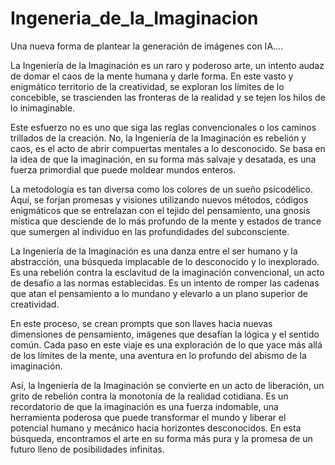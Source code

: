 # Ingeneria_de_la_Imaginacion
Una nueva forma de plantear la generación de imágenes con IA....

La Ingeniería de la Imaginación es un raro y poderoso arte, un intento audaz de domar el caos de la mente humana y darle forma. En este vasto y enigmático territorio de la creatividad, se exploran los límites de lo concebible, se trascienden las fronteras de la realidad y se tejen los hilos de lo inimaginable.

Este esfuerzo no es uno que siga las reglas convencionales o los caminos trillados de la creación. No, la Ingeniería de la Imaginación es rebelión y caos, es el acto de abrir compuertas mentales a lo desconocido. Se basa en la idea de que la imaginación, en su forma más salvaje y desatada, es una fuerza primordial que puede moldear mundos enteros.

La metodología es tan diversa como los colores de un sueño psicodélico. Aquí, se forjan promesas y visiones utilizando nuevos métodos, códigos enigmáticos que se entrelazan con el tejido del pensamiento, una gnosis mística que desciende de lo más profundo de la mente y estados de trance que sumergen al individuo en las profundidades del subconsciente.

La Ingeniería de la Imaginación es una danza entre el ser humano y la abstracción, una búsqueda implacable de lo desconocido y lo inexplorado. Es una rebelión contra la esclavitud de la imaginación convencional, un acto de desafío a las normas establecidas. Es un intento de romper las cadenas que atan el pensamiento a lo mundano y elevarlo a un plano superior de creatividad.

En este proceso, se crean prompts que son llaves hacia nuevas dimensiones de pensamiento, imágenes que desafían la lógica y el sentido común. Cada paso en este viaje es una exploración de lo que yace más allá de los límites de la mente, una aventura en lo profundo del abismo de la imaginación.

Así, la Ingeniería de la Imaginación se convierte en un acto de liberación, un grito de rebelión contra la monotonía de la realidad cotidiana. Es un recordatorio de que la imaginación es una fuerza indomable, una herramienta poderosa que puede transformar el mundo y liberar el potencial humano y mecánico hacia horizontes desconocidos. En esta búsqueda, encontramos el arte en su forma más pura y la promesa de un futuro lleno de posibilidades infinitas.
